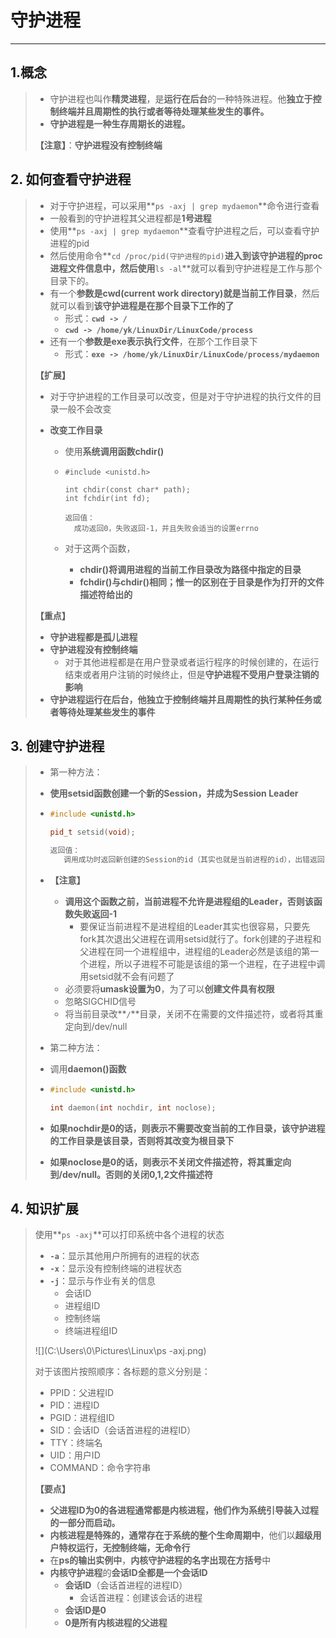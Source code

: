 # 守护进程

---

##  1.概念 

> - 守护进程也叫作**精灵进程**，是**运行在后台**的一种特殊进程。他**独立于控制终端并且周期性的执行或者等待处理某些发生的事件。**
> - **守护进程是一种生存周期长的进程。**
>
> **【注意】**：**守护进程没有控制终端**



## 2. 如何查看守护进程

> - 对于守护进程，可以采用**`ps -axj | grep mydaemon`**命令进行查看
> - 一般看到的守护进程其父进程都是**1号进程**
> - 使用**`ps -axj | grep mydaemon`**查看守护进程之后，可以查看守护进程的pid
> - 然后使用命令**`cd /proc/pid(守护进程的pid)`**进入到该守护进程的proc进程文件信息中，然后使用**`ls -al`**就可以看到守护进程是工作与那个目录下的。
> - 有一个**参数是cwd(current work directory)就是当前工作目录**，然后就可以看到**该守护进程是在那个目录下工作的了**
>   - 形式：**`cwd -> /`**
>   - **`cwd -> /home/yk/LinuxDir/LinuxCode/process`**
> - 还有一个**参数是exe表示执行文件**，在那个工作目录下
>   - 形式：**`exe -> /home/yk/LinuxDir/LinuxCode/process/mydaemon`**
>
> **【扩展】**
>
> - 对于守护进程的工作目录可以改变，但是对于守护进程的执行文件的目录一般不会改变
>
> - **改变工作目录**
>
>   - 使用**系统调用函数chdir()**
>
>   - ```
>     #include <unistd.h>
>     
>     int chdir(const char* path);
>     int fchdir(int fd);
>     
>     返回值：
>     	成功返回0，失败返回-1，并且失败会适当的设置errno
>     ```
>
>   - 对于这两个函数，
>
>     - **chdir()将调用进程的当前工作目录改为路径中指定的目录**
>     - **fchdir()与chdir()相同；惟一的区别在于目录是作为打开的文件描述符给出的**
>
> **【重点】**
>
> - **守护进程都是孤儿进程**
> - **守护进程没有控制终端**
>   - 对于其他进程都是在用户登录或者运行程序的时候创建的，在运行结束或者用户注销的时候终止，但是**守护进程不受用户登录注销的影响**
> - **守护进程运行在后台，他独立于控制终端并且周期性的执行某种任务或者等待处理某些发生的事件**



## 3. 创建守护进程

>  - 第一种方法：
>
>  - **使用setsid函数创建一个新的Session，并成为Session Leader**
>
>  - ``` c++
>    #include <unistd.h>
>    
>    pid_t setsid(void);
>    
>    返回值：
>    	调用成功时返回新创建的Session的id（其实也就是当前进程的id），出错返回-1
>    ```
>
>  - **【注意】**
>
>    - **调用这个函数之前，当前进程不允许是进程组的Leader，否则该函数失败返回-1**
>      - 要保证当前进程不是进程组的Leader其实也很容易，只要先fork其次退出父进程在调用setsid就行了。fork创建的子进程和父进程在同一个进程组中，进程组的Leader必然是该组的第一个进程，所以子进程不可能是该组的第一个进程，在子进程中调用setsid就不会有问题了
>    - 必须要将**umask设置为0**，为了可以**创建文件具有权限**
>    - 忽略SIGCHID信号
>    - 将当前目录改**`/`**目录，关闭不在需要的文件描述符，或者将其重定向到/dev/null
>
>  - 第二种方法：
>
>  - 调用**daemon()函数**
>
>  - ``` c++
>    #include <unistd.h>
>    
>    int daemon(int nochdir, int noclose);
>    ```
>
>  - **如果nochdir是0的话，则表示不需要改变当前的工作目录，该守护进程的工作目录是该目录，否则将其改变为根目录下**
>
>  - **如果noclose是0的话，则表示不关闭文件描述符，将其重定向到/dev/null。否则的关闭0,1,2文件描述符**





## 4. 知识扩展

> 使用**`ps -axj`**可以打印系统中各个进程的状态
>
> - **`-a`**：显示其他用户所拥有的进程的状态
> - **`-x`**：显示没有控制终端的进程状态
> - **`-j`**：显示与作业有关的信息
>   - 会话ID
>   - 进程组ID
>   - 控制终端
>   - 终端进程组ID
>
> ![](C:\Users\0\Pictures\Linux\ps -axj.png)
>
> 对于该图片按照顺序：各标题的意义分别是：
>
> - PPID：父进程ID
> - PID：进程ID	
> - PGID：进程组ID		
> - SID：会话ID（会话首进程的进程ID）
> - TTY：终端名 
> - UID：用户ID
> - COMMAND：命令字符串	
>
> **【要点】**
>
> - **父进程ID为0的各进程通常都是内核进程，他们作为系统引导装入过程的一部分而启动。**
> - **内核进程是特殊的，通常存在于系统的整个生命周期中**，他们以**超级用户特权运行，无控制终端，无命令行**
> - 在**ps的输出实例中**，**内核守护进程的名字出现在方括号**中
> - **内核守护进程**的**会话ID全都是一个会话ID**
>   - **会话ID**（会话首进程的进程ID）
>     - 会话首进程：创建该会话的进程
>   - **会话ID是0**
>   - **0是所有内核进程的父进程**
>
> 